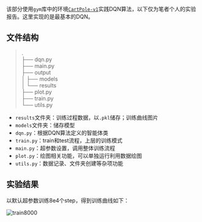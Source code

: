 该部分使用`gym`库中的环境[`CartPole-v1`](https://www.gymlibrary.dev/environments/classic_control/cart_pole/)实践DQN算法，以下仅为笔者个人的实验报告。这里实现的是最基本的DQN。

## 文件结构

> .  
> ├── dqn.py  
> ├── main.py  
> ├── output  
> │   ├── models  
> │   └── results  
> ├── plot.py  
> ├── train.py  
> └── utils.py

+ `results`文件夹：训练过程数据，以`.pkl`储存；训练曲线图片
+ `models`文件夹：储存模型
+ `dqn.py`：根据DQN算法定义的智能体类
+ `train.py`：train和test流程，上层的训练模式
+ `main.py`：超参数设置，调用整体训练流程
+ `plot.py`：绘图相关功能，可以单独运行利用数据绘图
+ `utils.py`：数据记录、文件夹创建等杂项功能

## 实验结果

以默认超参数训练8e4个step，得到训练曲线如下：

![train8000](https://s2.loli.net/2023/04/06/GXlZeQ2uacTkAJU.png)

